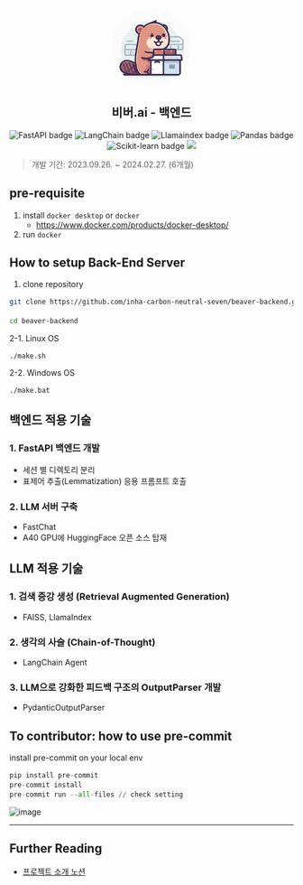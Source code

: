 <div align="center">
  <br>
<p align="center" width="100%">
    <img src="docs/images/logo.png" alt="beaver icon" style="width: 140px; height:140px; display: block; margin: auto; border-radius: 80%;">
</p>
  
  <h2>비버.ai - 백엔드</h2></hr>
  <p align="center">
    <img src="https://img.shields.io/badge/FastAPI-009688?style=flat-square&logo=FastAPI&logoColor=white" alt="FastAPI badge">
    <img src="https://img.shields.io/badge/LangChain-339933?style=flat-square&logo=GitHub&logoColor=white" alt="LangChain badge">
    <img src="https://img.shields.io/badge/LlamaIndex-618AFB?style=flat-square&logo=GitHub&logoColor=white" alt="Llamaindex badge">
    <img src="https://img.shields.io/badge/pandas-%23150458.svg?style=flat-square&logo=pandas&logoColor=white" alt="Pandas badge">
    <img src="https://img.shields.io/badge/scikit--learn-%23F7931E.svg?style=flat-square&logo=scikit-learn&logoColor=white" alt="Scikit-learn badge">
    <img src="https://img.shields.io/badge/Docker-2496ED?style=flat-square&logo=Docker&logoColor=white"/>
</div>

> 개발 기간: 2023.09.26. ~ 2024.02.27. (6개월)

## pre-requisite

1. install `docker desktop` or `docker`
   - https://www.docker.com/products/docker-desktop/
2. run `docker`

## How to setup Back-End Server

1. clone repository

```bash
git clone https://github.com/inha-carbon-neutral-seven/beaver-backend.git

cd beaver-backend
```

2-1. Linux OS

```
./make.sh
```

2-2. Windows OS

```
./make.bat
```

## 백엔드 적용 기술
### 1. FastAPI 백엔드 개발
- 세션 별 디렉토리 분리
- 표제어 추출(Lemmatization) 응용 프롬프트 호출

### 2. LLM 서버 구축 
- FastChat
- A40 GPU에 HuggingFace 오픈 소스 탑재

## LLM 적용 기술
### 1. 검색 증강 생성 (Retrieval Augmented Generation)
- FAISS, LlamaIndex

### 2. 생각의 사슬 (Chain-of-Thought)
- LangChain Agent

### 3. LLM으로 강화한 피드백 구조의 OutputParser 개발
- PydanticOutputParser


## To contributor: how to use pre-commit

install pre-commit on your local env

```python
pip install pre-commit
pre-commit install
pre-commit run --all-files // check setting
```

![image](https://github.com/inha-carbon-neutral-seven/beaver-web-server/assets/80192345/18b3f95b-0199-4c4d-9c2d-f01b0ebe4f8b)

---

## Further Reading

- [프로젝트 소개 노션](https://kangmoonseo.notion.site/ai-878925e8f8084fff81b170a4afddccae?pvs=4)
